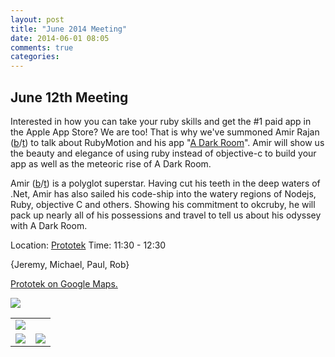 ```yaml
---
layout: post
title: "June 2014 Meeting"
date: 2014-06-01 08:05
comments: true
categories:
---
```

## June 12th Meeting

Interested in how you can take your ruby skills and get the #1 paid app in the Apple App Store? We are too! That is why we've summoned Amir Rajan ([b][b]/[t][t]) to talk about RubyMotion and his app "[A Dark Room][darkroom]".  Amir will show us the beauty and elegance of using ruby instead of objective-c to build your app as well as the meteoric rise of A Dark Room.

Amir ([b][b]/[t][t]) is a polyglot superstar. Having cut his teeth in the deep waters of .Net, Amir has also sailed his code-ship into the watery regions of Nodejs, Ruby, objective C and others. Showing his commitment to okcruby, he will pack up nearly all of his possessions and travel to tell us about his odyssey with A Dark Room.

Location: [Prototek][prototek]
Time: 11:30 - 12:30

{Jeremy, Michael, Paul, Rob}

<a href="https://www.google.com/maps/place/401+NW+10th+St/@35.478527,-97.519417,17z/data=!3m1!4b1!4m2!3m1!1s0x87b21733fd30d655:0xce3a1cd9b95c8415">Prototek on Google Maps.</a>

<img src="{{root_url}}/images/prototek_parking.jpg" class="fit">

<table width="550" cellspacing="0" cellpadding="0">
<tr><td colspan="2"><img src="{{ root_url }}/images/sponsors/sponsor-bar.jpg" /></td></tr>
<tr><td><a href="http://www.roberthalf.com/technology/"><img src="{{ root_url }}/images/sponsors/half.jpg" /></a></td>
<td><a href="http://raisemore.com/"><img src="{{ root_url }}/images/sponsors/raisemore.jpg" /></a></td>
</tr>
</table>

[t]: https://twitter.com/amirrajan
[b]: http://amirrajan.net
[prototek]: http://prototekokc.com/
[darkroom]: https://itunes.apple.com/us/app/a-dark-room/id736683061?mt=8
